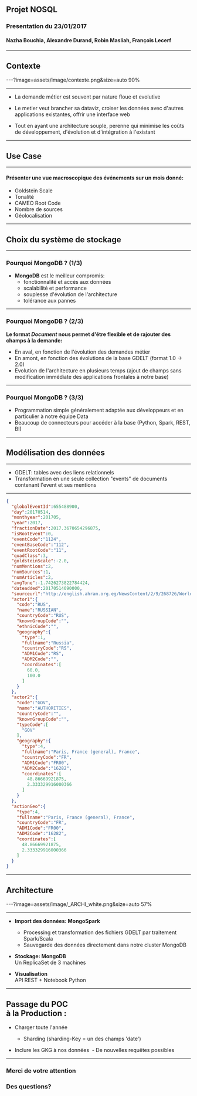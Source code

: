 ## Projet NOSQL

### Presentation du 23/01/2017
#### Nazha Bouchia, Alexandre Durand, Robin Masliah, François Lecerf

---
## Contexte

---?image=assets/image/contexte.png&size=auto 90%

---
- La demande métier est souvent par nature floue et evolutive

- Le metier veut brancher sa dataviz, croiser les données avec d'autres applications existantes, offrir une interface web
- Tout en ayant une architecture souple, perenne qui minimise les coûts de développement, d'évolution et d'intégration à l'existant

---
## Use Case
---
#### Présenter une vue macroscopique des événements sur un mois donné:
- Goldstein Scale
- Tonalité
- CAMEO Root Code
- Nombre de sources
- Géolocalisation

---

## Choix du système de stockage

---
### Pourquoi MongoDB ? (1/3)
- **MongoDB** est le meilleur compromis:
  - fonctionnalité et accès aux données
  - scalabilité et performance
  - souplesse d'évolution de l'architecture
  - tolérance aux pannes

---
### Pourquoi MongoDB ? (2/3)
**Le format *Document* nous permet d'être flexible et de rajouter des champs à la demande:**
  - En aval, en fonction de l'évolution des demandes métier
  - En amont, en fonction des évolutions de la base GDELT (format 1.0 -> 2.0)
  - Evolution de l'architecture en plusieurs temps (ajout de champs sans modification immédiate des applications frontales à notre base)

---
### Pourquoi MongoDB ? (3/3)
 - Programmation simple généralement adaptée aux développeurs et en particulier à notre équipe Data
 - Beaucoup de connecteurs pour accéder à la base (Python, Spark, REST, BI)

---
## Modélisation des données
---
- GDELT: tables avec des liens relationnels
- Transformation en une seule collection "events" de documents contenant l'event et ses mentions

---

```json
{
  "globalEventId":655488900,
  "day":20170514,
  "monthyear":201705,
  "year":2017,
  "fractionDate":2017.3670654296875,
  "isRootEvent":0,
  "eventCode":"1124",
  "eventBaseCode":"112",
  "eventRootCode":"11",
  "quadClass":3,
  "goldsteinScale":-2.0,
  "numMentions":2,
  "numSources":1,
  "numArticles":2,
  "avgTone":-1.7426273822784424,
  "dateadded":20170514090000,
  "sourceurl":"http://english.ahram.org.eg/NewsContent/2/9/268726/World/International/Macron-takes-office-as-French-president.aspx",
  "actor1":{
    "code":"RUS",
    "name":"RUSSIAN",
    "countryCode":"RUS",
    "knownGroupCode":"",
    "ethnicCode":"",
    "geography":{
      "type":1,
      "fullname":"Russia",
      "countryCode":"RS",
      "ADM1Code":"RS",
      "ADM2Code":"",
      "coordinates":[
        60.0,
        100.0
      ]
    }
  },
  "actor2":{
    "code":"GOV",
    "name":"AUTHORITIES",
    "countryCode":"",
    "knownGroupCode":"",
    "typeCode":[
      "GOV"
    ],
    "geography":{
      "type":4,
      "fullname":"Paris, France (general), France",
      "countryCode":"FR",
      "ADM1Code":"FR00",
      "ADM2Code":"16282",
      "coordinates":[
        48.86669921875,
        2.333329916000366
      ]
    }
  },
  "actionGeo":{
    "type":4,
    "fullname":"Paris, France (general), France",
    "countryCode":"FR",
    "ADM1Code":"FR00",
    "ADM2Code":"16282",
    "coordinates":[
      48.86669921875,
      2.333329916000366
    ]
  }
}
```

---
## Architecture

[comment]: <> (---?image=assets/image/_ARCHI.png&size=auto 58%)

---?image=assets/image/_ARCHI_white.png&size=auto 57%

---
- **Import des données: MongoSpark**  
  - Processing et transformation des fichiers GDELT par traitement Spark/Scala  
  - Sauvegarde des données directement dans notre cluster MongoDB

- **Stockage: MongoDB**  
Un ReplicaSet de 3 machines

- **Visualisation**  
API REST + Notebook Python

---

## Passage du POC <br> à la Production :

- Charger toute l'année
  - Sharding (sharding-Key = un des champs 'date')

- Inclure les GKG à nos données
  - De nouvelles requêtes possibles

---

### Merci de votre attention

### Des questions?



